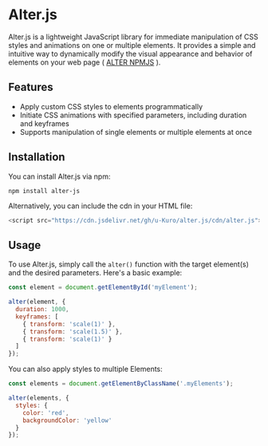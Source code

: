 # Alter.js

Alter.js is a lightweight JavaScript library for immediate manipulation of CSS styles and animations on one or multiple elements. It provides a simple and intuitive way to dynamically modify the visual appearance and behavior of elements on your web page ( [ALTER NPMJS](https://www.npmjs.com/package/@kushii/alter.js) ).

## Features

- Apply custom CSS styles to elements programmatically
- Initiate CSS animations with specified parameters, including duration and keyframes
- Supports manipulation of single elements or multiple elements at once

## Installation

You can install Alter.js via npm:

```shell
npm install alter-js
```
Alternatively, you can include the cdn in your HTML file:
```php
<script src="https://cdn.jsdelivr.net/gh/u-Kuro/alter.js/cdn/alter.js"></script>
```

## Usage
To use Alter.js, simply call the `alter()` function with the target element(s) and the desired parameters. Here's a basic example:
```js
const element = document.getElementById('myElement');

alter(element, {
  duration: 1000,
  keyframes: [
    { transform: 'scale(1)' },
    { transform: 'scale(1.5)' },
    { transform: 'scale(1)' }
  ]
});
```
You can also apply styles to multiple Elements:
```js
const elements = document.getElementByClassName('.myElements');

alter(elements, {
  styles: {
    color: 'red',
    backgroundColor: 'yellow'
  }
});
```
